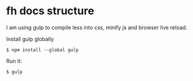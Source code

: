 # fh docs structure

I am using gulp to compile less into css, minify js and browser live reload.

Install gulp globally

``$ npm install --global gulp``

Run it:

``$ gulp``


